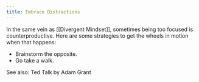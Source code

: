 ```yaml
---
title: Embrace Distractions
---
```


In the same vein as [[Divergent Mindset]], sometimes being too focused is counterproductive. Here are some strategies to get the wheels in motion when that happens:

* Brainstorm the opposite. 
* Go take a walk.

See also: Ted Talk by Adam Grant 